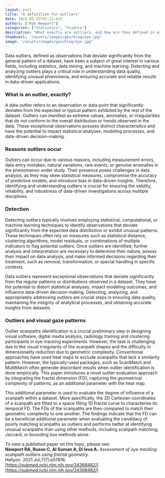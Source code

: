 ```yaml
---
layout: post
title: "A definition for outliers"
date: 2023-05-25T05:22:42Z
authors: ["Rob Newport"]
categories: ["Statistics", "Science"]
description: "What exactly are outliers, and how are they defined in eye-tracking."
thumbnail: "/assets/images/gen/blog/eye.jpg"
image: "/assets/images/gen/blog/eye.jpg"
---
```


Data outliers, defined as observations that deviate significantly from the general pattern of a dataset, have been a subject of great interest in various fields, including statistics, data mining, and machine learning. Detecting and analyzing outliers plays a critical role in understanding data quality, identifying unusual phenomena, and ensuring accurate and reliable results in data-driven applications. 

### What is an outlier, exactly?

A data outlier refers to an observation or data point that significantly deviates from the expected or typical pattern exhibited by the rest of the dataset. Outliers can manifest as extreme values, anomalies, or irregularities that do not conform to the overall distribution or trends observed in the data. These exceptional observations possess distinct characteristics and have the potential to impact statistical analyses, modeling processes, and data-driven decision-making.

### Reasons outliers occur

Outliers can occur due to various reasons, including measurement errors, data entry mistakes, natural variations, rare events, or genuine anomalies in the phenomenon under study. Their presence poses challenges in data analysis, as they may skew statistical measures, compromise the accuracy of predictive models, and introduce bias in data-driven insights. Therefore, identifying and understanding outliers is crucial for ensuring the validity, reliability, and robustness of data-driven investigations across multiple disciplines.

### Detection

Detecting outliers typically involves employing statistical, computational, or machine learning techniques to identify observations that deviate significantly from the expected data distribution or exhibit unusual patterns. These techniques often rely on measures such as statistical distance, clustering algorithms, model residuals, or combinations of multiple indicators to flag potential outliers. Once outliers are identified, further analysis and interpretation are necessary to determine their nature, assess their impact on data analysis, and make informed decisions regarding their treatment, such as removal, transformation, or special handling in specific contexts.

Data outliers represent exceptional observations that deviate significantly from the regular patterns or distributions observed in a dataset. They have the potential to distort statistical analyses, impact modeling outcomes, and influence data-driven decision-making. Detecting, analyzing, and appropriately addressing outliers are crucial steps in ensuring data quality, maintaining the integrity of analytical processes, and obtaining accurate insights from datasets.

### Outliers and visual gaze patterns

Outlier scanpaths identification is a crucial preliminary step in designing visual software, digital media analysis, radiology training and clustering participants in eye-tracking experiments. However, the task is challenging due to the visual irregularity of the scanpath shapes and the difficulty in dimensionality reduction due to geometric complexity. Conventional approaches have used heat maps to exclude scanpaths that lack a similarity pattern. However, the typically-used packages, such as ScanMatch and MultiMatch often generate discordant results when outlier identification is done empirically. This paper introduces a novel outlier evaluation approach by integrating the fractal dimension (FD), capturing the geometrical complexity of patterns, as an additional parameter with the heat map. 

This additional parameter is used to evaluate the degree of influence of a scanpath within a dataset. More specifically, the 2D Cartesian coordinates of a scanpath are fitted to a space filling 1D fractal curve to characterise its temporal FD. The FDs of the scanpaths are then compared to match their geometric complexity to one another. The findings indicate that the FD can be a beneficial additional parameter when evaluating the candidacy of poorly matching scanpaths as outliers and performs better at identifying unusual scanpaths than using other methods, including scanpath matching, Jaccard, or bounding box methods alone.

To view a published paper on this topic, please see:  
__Newport RA, Russo C, Al Suman A, Di Ieva A.__ _Assessment of eye-tracking scanpath outliers using fractal geometry._  
Heliyon. 2021 Jul;7(7):e07616.  
‌[https://pubmed.ncbi.nlm.nih.gov/34368482/](https://pubmed.ncbi.nlm.nih.gov/34368482/)
